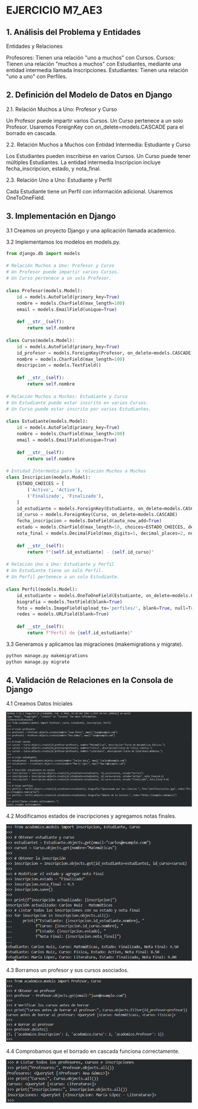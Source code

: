 # EJERCICIO M7_AE3

## 1. Análisis del Problema y Entidades
Entidades y Relaciones

Profesores: Tienen una relación "uno a muchos" con Cursos.
Cursos: Tienen una relación "muchos a muchos" con Estudiantes, mediante una entidad intermedia llamada Inscripciones.
Estudiantes: Tienen una relación "uno a uno" con Perfiles.


## 2. Definición del Modelo de Datos en Django
2.1. Relación Muchos a Uno: Profesor y Curso

Un Profesor puede impartir varios Cursos.
Un Curso pertenece a un solo Profesor.
Usaremos ForeignKey con on_delete=models.CASCADE para el borrado en cascada.  

2.2. Relación Muchos a Muchos con Entidad Intermedia: Estudiante y Curso

Los Estudiantes pueden inscribirse en varios Cursos.
Un Curso puede tener múltiples Estudiantes.
La entidad intermedia Inscripcion incluye fecha_inscripcion, estado, y nota_final.  

2.3. Relación Uno a Uno: Estudiante y Perfil

Cada Estudiante tiene un Perfil con información adicional.
Usaremos OneToOneField.

## 3. Implementación en Django

3.1 Creamos un proyecto Django y una aplicación llamada academico.

3.2 Implementamos los modelos en models.py.


```python
from django.db import models

# Relación Muchos a Uno: Profesor y Curso 
# Un Profesor puede impartir varios Cursos.
# Un Curso pertenece a un solo Profesor.

class Profesor(models.Model):
    id = models.AutoField(primary_key=True)
    nombre = models.CharField(max_length=100)
    email = models.EmailField(unique=True)

    def __str__(self):
        return self.nombre

class Curso(models.Model):
    id = models.AutoField(primary_key=True)
    id_profesor = models.ForeignKey(Profesor, on_delete=models.CASCADE) # Borrado en cascada
    nombre = models.CharField(max_length=100)
    descripcion = models.TextField()

    def __str__(self):
        return self.nombre
    
# Relación Muchos a Muchos: Estudiante y Curso
# Un Estudiante puede estar inscrito en varios Cursos.
# Un Curso puede estar inscrito por varios Estudiantes.

class Estudiante(models.Model):
    id = models.AutoField(primary_key=True)
    nombre = models.CharField(max_length=100)
    email = models.EmailField(unique=True)

    def __str__(self):
        return self.nombre

# Entidad Intermedia para la relación Muchos a Muchos
class Inscripcion(models.Model):
    ESTADO_CHOICES = [
        ('Activo', 'Activo'),
        ('Finalizado', 'Finalizado'),
    ]
    id_estudiante = models.ForeignKey(Estudiante, on_delete=models.CASCADE)
    id_curso = models.ForeignKey(Curso, on_delete=models.CASCADE)
    fecha_inscripcion = models.DateField(auto_now_add=True)
    estado = models.CharField(max_length=10, choices=ESTADO_CHOICES, default='Activo')
    nota_final = models.DecimalField(max_digits=5, decimal_places=2, null=True, blank=True)

    def __str__(self):
        return f"{self.id_estudiante} - {self.id_curso}"

# Relación Uno a Uno: Estudiante y Perfil
# Un Estudiante tiene un solo Perfil.
# Un Perfil pertenece a un solo Estudiante.

class Perfil(models.Model):
    id_estudiante = models.OneToOneField(Estudiante, on_delete=models.CASCADE) # implementación con OneToOneField
    biografia = models.TextField(blank=True)
    foto = models.ImageField(upload_to='perfiles/', blank=True, null=True)
    redes = models.URLField(blank=True)

    def __str__(self):
        return f"Perfil de {self.id_estudiante}"

```

3.3 Generamos y aplicamos las migraciones (makemigrations y migrate).

``` bash
python manage.py makemigrations
python manage.py migrate
```

## 4. Validación de Relaciones en la Consola de Django
4.1 Creamos Datos Iniciales

![Datos iniciales](./images/AE3_1.png)

4.2 Modificamos estados de inscripciones y agregamos notas finales.

![Modificación](./images/AE3_2.png)

4.3 Borramos un profesor y sus cursos asociados.

![Borrado](./images/AE3_3.png)

4.4 Comprobamos que el borrado en cascada funciona correctamente.

![Comprobación](./images/AE3_4.png)
